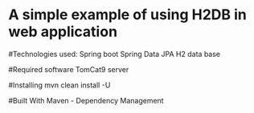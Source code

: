 # A simple example of using H2DB in web application 

#Technologies used:
Spring boot
Spring Data JPA
H2 data base

#Required software
TomCat9 server

#Installing
mvn clean install -U

#Built With
Maven - Dependency Management
